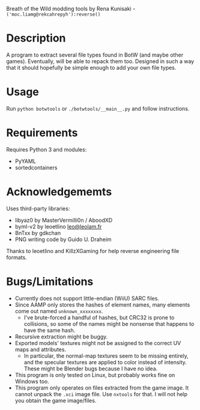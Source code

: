 Breath of the Wild modding tools
by Rena Kunisaki - `('moc.liamg@rekcahrepyh'):reverse()`

# Description
A program to extract several file types found in BotW (and maybe other games). Eventually, will be able to repack them too. Designed in such a way that it should hopefully be simple enough to add your own file types.


# Usage
Run `python botwtools` or `./botwtools/__main__.py` and follow instructions.


# Requirements
Requires Python 3 and modules:

- PyYAML
- sortedcontainers


# Acknowledgememts
Uses third-party libraries:

- libyaz0 by MasterVermilli0n / AboodXD
- byml-v2 by leoetlino <leo@leolam.fr>
- BnTxx by gdkchan
- PNG writing code by Guido U. Draheim

Thanks to leoetlino and KillzXGaming for help reverse engineering file formats.


# Bugs/Limitations
- Currently does not support little-endian (WiiU) SARC files.
- Since AAMP only stores the hashes of element names, many elements come out named `unknown_xxxxxxxx`.
    - I've brute-forced a handful of hashes, but CRC32 is prone to collisions, so some of the names might be nonsense that happens to have the same hash.
- Recursive extraction might be buggy.
- Exported models' textures might not be assigned to the correct UV maps and attributes.
    - In particular, the normal-map textures seem to be missing entirely, and the specular textures are applied to color instead of intensity. These might be Blender bugs because I have no idea.
- This program is only tested on Linux, but probably works fine on Windows too.
- This program only operates on files extracted from the game image. It cannot unpack the `.xci` image file. Use `nxtools` for that. I will not help you obtain the game image/files.
